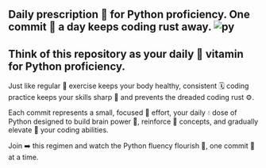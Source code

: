 **Daily prescription 📜 for Python proficiency. One commit 💾 a day keeps coding rust away.** ![py](https://github.com/user-attachments/assets/194a8c6d-1de0-48d0-8074-b733ba32c30b)
-------------------------------------------------------------------------------------------
**Think of this repository as your daily 💊 vitamin for Python proficiency.**
---------------------------------------------------------------------------

Just like regular 💪 exercise keeps your body healthy, consistent 🗓️ coding practice keeps your skills sharp 🔪 and prevents the dreaded coding rust ⚙️. 

Each commit represents a small, focused 🎯 effort, your daily 💧 dose of Python designed to build brain power 🧠, reinforce 🧱 concepts, and gradually elevate 🚀 your coding abilities. 

Join ➡️ this regimen and watch the Python fluency flourish 🌱, one commit 💾 at a time.
